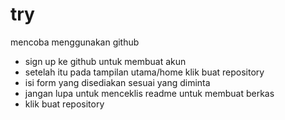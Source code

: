 # try
mencoba menggunakan github

- sign up ke github untuk membuat akun
- setelah itu pada tampilan utama/home klik buat repository
- isi form yang disediakan sesuai yang diminta
- jangan lupa untuk menceklis readme untuk membuat berkas
- klik buat repository
